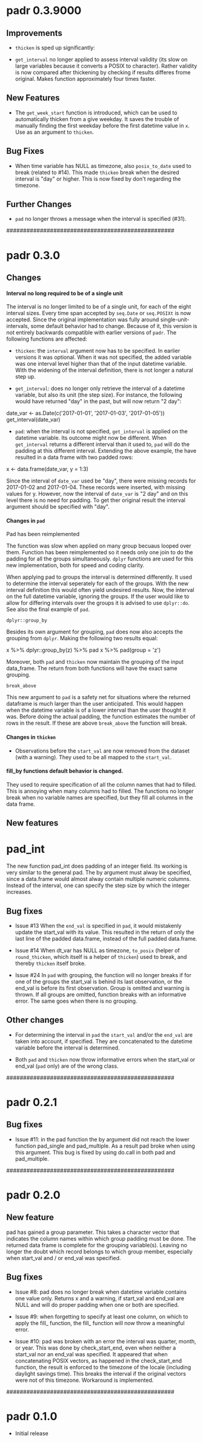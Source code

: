 # padr 0.3.9000

## Improvements

* `thicken` is sped up significantly:

- `get_interval` no longer applied to assess interval validity (its slow on large variables because it converts a POSIX to character). Rather validity is now compared after thickening by checking if results differes frome original. Makes function approximately four times faster.



## New Features

* The `get_week_start` function is introduced, which can be used to automatically thicken from a give weekday. It saves the trouble of manually finding the first weekday before the first datetime value in `x`. Use as an argument to `thicken`.

## Bug Fixes

* When time variable has NULL as timezone, also `posix_to_date` used to break (related to #14). This made `thicken` break when the desired interval is "day" or higher. This is now fixed by don't regarding the timezone.

## Further Changes

* `pad` no longer throws a message when the interval is specified (#31).

##################################################

# padr 0.3.0

## Changes

#### Interval no long required to be of a single unit

The interval is no longer limited to be of a single unit, for each of the eight interval sizes. Every time span accepted by `seq.Date` or `seq.POSIXt` is now accepted. Since the original implementation was fully around single-unit-intervals, some default behavior had to change. Because of it, this version is not entirely backwards compatible with earlier versions of `padr`. The following functions are affected:

* `thicken`: the `interval` argument now has to be specified. In earlier versions it was optional. When it was not specified, the added variable was one interval level higher than that of the input datetime variable. With the widening of the interval definition, there is not longer a natural step up.

* `get_interval`: does no longer only retrieve the interval of a datetime variable, but also its unit (the step size). For instance, the following would have returned "day" in the past, but will now return "2 day":

date_var <- as.Date(c('2017-01-01', '2017-01-03', '2017-01-05'))
get_interval(date_var)

* `pad`: when the interval is not specified, `get_interval` is applied on the datetime variable. Its outcome might now be different. When `get_interval` returns a different interval than it used to, `pad` will do the padding at this different interval. Extending the above example, the have resulted in a data frame with two padded rows:

x <- data.frame(date_var, y = 1:3)

Since the interval of `date_var` used be "day", there were missing records for 2017-01-02 and 2017-01-04. These records were inserted, with missing values for y. However, now the interval of `date_var` is "2 day" and on this level there is no need for padding. To get ther original result the interval argument should be specified with "day".

#### Changes in `pad`

Pad has been reimplemented

The function was slow when applied on many group becuaus looped over them. Function has been reimplemented so it needs only one join to do the padding for all the groups simultaneously. `dplyr` functions are used for this new implementation, both for speed and coding clarity. 

When applying pad to groups the interval is determined differently. It used to determine the interval seperately for each of the groups. With the new interval definition this would often yield undesired results. Now, the interval on the full datetime variable, ignoring the groups. If the user would like to allow for differing intervals over the groups it is advised to use `dplyr::do`. See also the final example of `pad`.

`dplyr::group_by`

Besides its own argument for grouping, `pad` does now also accepts the grouping from `dplyr`. Making the following two results equal:

x %>% dplyr::group_by(z) %>% pad
x %>% pad(group = 'z')

Moreover, both `pad` and `thicken` now maintain the grouping of the input data_frame. The return from both functions will have the exact same grouping.

`break_above`

This new argument to `pad` is a safety net for situations where the returned dataframe is much larger than the user anticipated. This would happen when the datetime variable is of a lower interval than the user thought it was. Before doing the actual padding, the function estimates the number of rows in the result. If these are above `break_above` the function will break.

#### Changes in `thicken`

* Observations before the `start_val` are now removed from the dataset (with a warning). They used to be all mapped to the `start_val`.

#### fill_by functions default behavior is changed. 

They used to require specification of all the column names that had to filled. This is annoying when many columns had to filled. The functions no longer break when no variable names are specified, but they fill all columns in the data frame.

## New features

# pad_int

The new function pad_int does padding of an integer field. Its working is very similar to the general pad. The by argument must alway be specified, since a data.frame would almost alway contain multiple numeric columns. Instead of the interval, one can specify the step size by which the integer increases. 

## Bug fixes

* Issue #13 When the `end_val` is specified in `pad`, it would mistakenly update the start_val with its value. This resulted in the return of only the last line of the padded data.frame, instead of the full padded data.frame.

* Issue #14 When dt_var has NULL as timezone, `to_posix` (helper of `round_thicken`, which itself is a helper of `thicken`) used to break, and thereby `thicken` itself broke.

* Issue #24 In `pad` with grouping, the function will no longer breaks if for one of the groups the start_val is behind its last observation, or the end_val is before its first observation. Group is omitted and warning is thrown. If all groups are omitted, function breaks with an informative error. The same goes when there is no grouping.

## Other changes

* For determining the interval in `pad` the `start_val` and/or the `end_val` are taken into account, if specified. They are concatenated to the datetime variable before the interval is determined. 

* Both `pad` and `thicken` now throw informative errors when the start_val or end_val (`pad` only) are of the wrong class.




##################################################

# padr 0.2.1

## Bug fixes

* Issue #11: in the pad function the by argument did not reach the lower function pad_single and pad_multiple. As a result pad broke when using this argument. This bug is fixed by using do.call in both pad and pad_multiple.

##################################################

# padr 0.2.0

## New feature

pad has gained a group parameter. This takes a character vector that indicates the column names within which group padding must be done. The returned data frame is complete for the grouping variable(s). Leaving no longer the doubt which record belongs to which group member, especially when start_val and / or end_val was specified.

## Bug fixes

* Issue #8: pad does no longer break when datetime variable contains one value only. Returns x and a warning, if start_val and end_val are NULL and will do proper padding when one or both are specified.

* Issue #9: when forgetting to specify at least one column, on which to apply the fill_ function, the fill_ function will now throw a meaningful error.

* Issue #10: pad was broken with an error the interval was quarter, month, or year. This was done by check_start_end, even when neither a start_val nor an end_val was specified. It appeared that when concatenating POSIX vectors, as happened in the check_start_end function, the result is enforced to the timezone of the locale (including daylight savings time). This breaks the interval if the original vectors were not of this timezone. Workaround is implemented. 

##################################################

# padr 0.1.0

* Initial release
